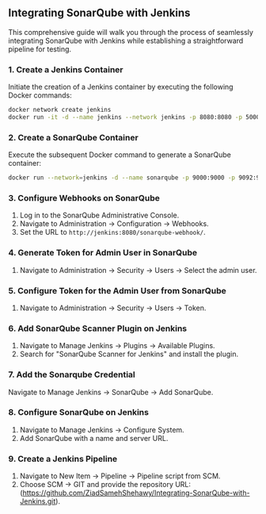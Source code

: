 ## Integrating SonarQube with Jenkins

This comprehensive guide will walk you through the process of seamlessly integrating SonarQube with Jenkins while establishing a straightforward pipeline for testing.

### 1. Create a Jenkins Container

Initiate the creation of a Jenkins container by executing the following Docker commands:

```bash
docker network create jenkins
docker run -it -d --name jenkins --network jenkins -p 8080:8080 -p 50000:50000 --restart=on-failure -v /home/ubuntu/jenkins_home:/var/jenkins_home jenkins/jenkins
```

### 2. Create a SonarQube Container

Execute the subsequent Docker command to generate a SonarQube container:

```bash
docker run --network=jenkins -d --name sonarqube -p 9000:9000 -p 9092:9092 sonarqube
```

### 3. Configure Webhooks on SonarQube

1. Log in to the SonarQube Administrative Console.
2. Navigate to Administration → Configuration → Webhooks.
3. Set the URL to `http://jenkins:8080/sonarqube-webhook/`.

### 4. Generate Token for Admin User in SonarQube

1. Navigate to Administration → Security → Users → Select the admin user.

### 5. Configure Token for the Admin User from SonarQube

1. Navigate to Administration → Security → Users → Token.

### 6. Add SonarQube Scanner Plugin on Jenkins

1. Navigate to Manage Jenkins → Plugins → Available Plugins.
2. Search for "SonarQube Scanner for Jenkins" and install the plugin.

### 7. Add the Sonarqube Credential

Navigate to Manage Jenkins → SonarQube → Add SonarQube.

### 8. Configure SonarQube on Jenkins

1. Navigate to Manage Jenkins → Configure System.
2. Add SonarQube with a name and server URL.

### 9. Create a Jenkins Pipeline

1. Navigate to New Item → Pipeline → Pipeline script from SCM.
2. Choose SCM → GIT and provide the repository URL: (https://github.com/ZiadSamehShehawy/Integrating-SonarQube-with-Jenkins.git).

